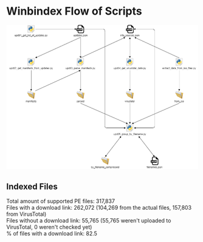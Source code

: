 # Winbindex Flow of Scripts

![winbindex-scripts-flow.png](winbindex-scripts-flow.png)

## Indexed Files

<!--FileStats-->
Total amount of supported PE files: 317,837  
Files with a download link: 262,072 (104,269 from the actual files, 157,803 from VirusTotal)  
Files without a download link: 55,765 (55,765 weren't uploaded to VirusTotal, 0 weren't checked yet)  
% of files with a download link: 82.5  
<!--/FileStats-->
